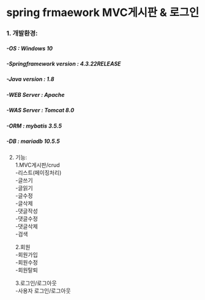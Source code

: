 # spring frmaework MVC게시판 & 로그인

### 1. 개발환경: </br>
##### -OS : Windows 10</br>
##### -Springframework version : 4.3.22RELEASE</br>
##### -Java version : 1.8</br>
##### -WEB Server : Apache</br>
##### -WAS Server : Tomcat 8.0</br>
##### -ORM : mybatis 3.5.5</br>
##### -DB : mariadb 10.5.5</br>

2. 기능: </br>
   1.MVC게시판/crud  </br>
  -리스트(페이징처리) </br>
  -글쓰기  </br>
  -글읽기  </br>
  -글수정  </br>
  -글삭제  </br>
  -댓글작성  </br>
  -댓글수정  </br>
  -댓글삭제  </br>
  -검색  </br>
  
   2.회원  </br>
  -회원가입  </br>
  -회원수정  </br>
  -회원탈퇴  </br>
  
   3.로그인/로그아웃  </br>
  -사용자 로그인/로그아웃  </br>
  
   

